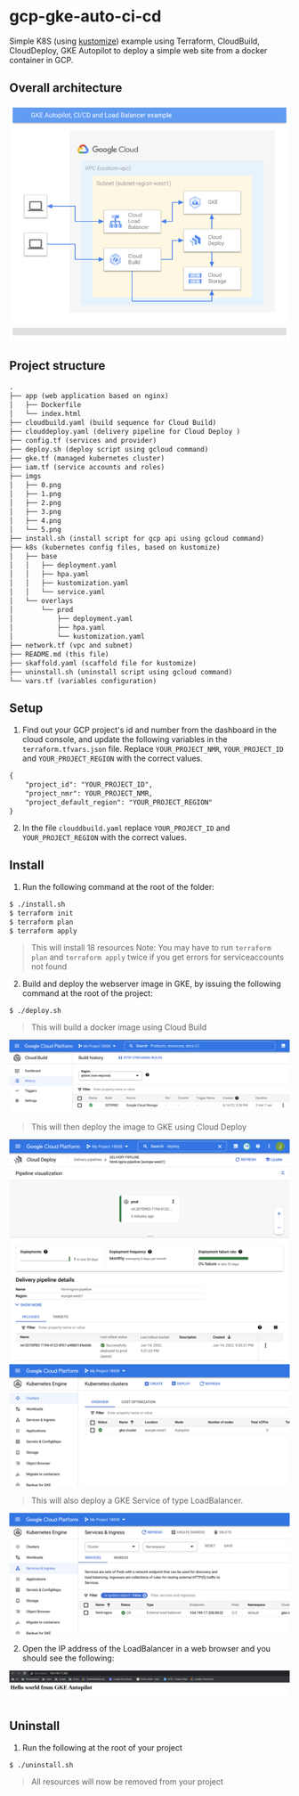 # gcp-gke-auto-ci-cd
Simple K8S (using [kustomize](https://kustomize.io/)) example using Terraform, CloudBuild, CloudDeploy, GKE Autopilot to deploy a simple web site from a docker container in GCP.


## Overall architecture

![](imgs/5.png)


## Project structure
```
.
├── app (web application based on nginx)
│   ├── Dockerfile
│   └── index.html
├── cloudbuild.yaml (build sequence for Cloud Build)
├── clouddeploy.yaml (delivery pipeline for Cloud Deploy )
├── config.tf (services and provider)
├── deploy.sh (deploy script using gcloud command)
├── gke.tf (managed kubernetes cluster)
├── iam.tf (service accounts and roles)
├── imgs
│   ├── 0.png
│   ├── 1.png
│   ├── 2.png
│   ├── 3.png
│   ├── 4.png
│   └── 5.png
├── install.sh (install script for gcp api using gcloud command)
├── k8s (kubernetes config files, based on kustomize)
│   ├── base
│   │   ├── deployment.yaml
│   │   ├── hpa.yaml
│   │   ├── kustomization.yaml
│   │   └── service.yaml
│   └── overlays
│       └── prod
│           ├── deployment.yaml
│           ├── hpa.yaml
│           └── kustomization.yaml
├── network.tf (vpc and subnet)
├── README.md (this file)
├── skaffold.yaml (scaffold file for kustomize)
├── uninstall.sh (uninstall script using gcloud command)
└── vars.tf (variables configuration)
```

## Setup

1. Find out your GCP project's id and number from the dashboard in the cloud console, and update the following variables in the `terraform.tfvars.json` file. Replace `YOUR_PROJECT_NMR`, `YOUR_PROJECT_ID` and `YOUR_PROJECT_REGION` with the correct values. 


```shell
{
    "project_id": "YOUR_PROJECT_ID",
    "project_nmr": YOUR_PROJECT_NMR,
    "project_default_region": "YOUR_PROJECT_REGION"
}
```


2. In the file `clouddbuild.yaml` replace `YOUR_PROJECT_ID` and `YOUR_PROJECT_REGION` with the correct values. 


## Install

1. Run the following command at the root of the folder:
```shell 
$ ./install.sh
$ terraform init
$ terraform plan
$ terraform apply
```

> This will install 18 resources
> Note: You may have to run `terraform plan` and `terraform apply` twice if you get errors for serviceaccounts not found

2. Build and deploy the webserver image in GKE, by issuing the following command at the root of the project:

```shell
$ ./deploy.sh
```

> This will build a docker image using Cloud Build

![](imgs/0.png)

> This will then deploy the image to GKE using Cloud Deploy

![](imgs/1.png)
![](imgs/2.png)

> This will also deploy a GKE Service of type LoadBalancer. 

![](imgs/3.png)

2. Open the IP address of the LoadBalancer in a web browser and you should see the following:

![](imgs/4.png)


## Uninstall


1. Run the following at the root of your project

```shell 
$ ./uninstall.sh
```

> All resources will now be removed from your project